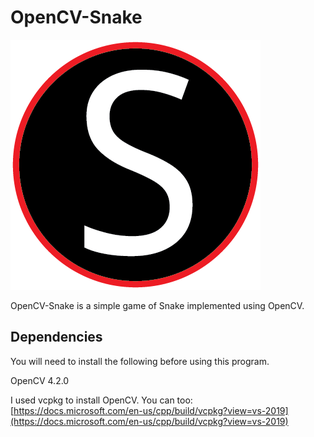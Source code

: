 # OpenCV-Snake
![Snake Logo](assets\logo.png)
 
 OpenCV-Snake is a simple game of Snake implemented using OpenCV.
 

 ## Dependencies
 You will need to install the following before using this program.

 OpenCV 4.2.0

 I used vcpkg to install OpenCV. You can too: [https://docs.microsoft.com/en-us/cpp/build/vcpkg?view=vs-2019](https://docs.microsoft.com/en-us/cpp/build/vcpkg?view=vs-2019)
